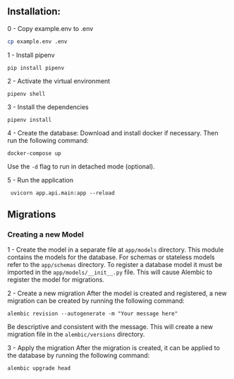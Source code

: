 ## Installation:
0 - Copy example.env to .env
``` bash
cp example.env .env
```

1 - Install pipenv
```
pip install pipenv
```

2 - Activate the virtual environment
```
pipenv shell
```

3 - Install the dependencies
```
pipenv install
```

4 - Create the database:
Download and install docker if necessary. Then run the following command:
```
docker-compose up
```
Use the `-d` flag to run in detached mode (optional).

5 - Run the application
```
 uvicorn app.api.main:app --reload 
 ```


## Migrations
### Creating a new Model

1 - Create the model in a separate file at `app/models` directory. This module contains the models for the database. 
For schemas or stateless models refer to the `app/schemas` directory.
To register a database model it must be imported in the `app/models/__init__.py` file. This will cause Alembic to register the model for migrations.

2 - Create a new migration
After the model is created and registered, a new migration can be created by running the following command:
```
alembic revision --autogenerate -m "Your message here"
```
Be descriptive and consistent with the message. This will create a new migration file in the `alembic/versions` directory.

3 - Apply the migration
After the migration is created, it can be applied to the database by running the following command:
```
alembic upgrade head
```

